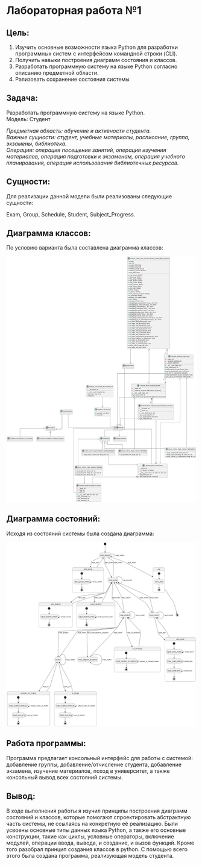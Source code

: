 # Лабораторная работа №1

## Цель: 
1. Изучить основные возможности языка Python для разработки программных систем с интерфейсом командной строки (CLI).
2. Получить навыки построения диаграмм состояния и классов.
3. Разработать программную систему на языке Python согласно описанию предметной области.
4. Рализовать сохранение состояния системы
## Задача:
Разработать программную систему на языке Python.<br>
Модель: Студент

<em>
Предметная область: обучение и активности студента. <br>
Важные сущности: студент, учебные материалы, расписание, группа, экзамены, библиотека.<br>
Операции: операция посещения занятий, операция изучения материалов, операция подготовки к экзаменам, операция учебного планирования, операция использования библиотечных ресурсов.
</em>

## Сущности:
Для реализации данной модели были реализованы следующие сущности:

Exam, Group, Schedule, Student, Subject_Progress.

## Диаграмма классов:
По условию варианта была составлена диаграмма классов:

![class](./PUML_Diagrams/classes.png)

## Диаграмма состояний:
Исходя из состояний системы была создана диаграмма:

![state](./PUML_Diagrams/states.png)

## Работа программы:
Программа предлагает консольный интерфейс для работы с системой: добавление группы, добавление/отчисление студента, добавление экзамена, изучение материалов, поход в университет, а также консольный вывод всех состояний системы.

## Вывод:
В ходе выполнения работы я изучил принципы построения диаграмм состояний и классов, которые помогают спроектировать абстрактную часть системы, не ссылаясь на конкретную её реализацию. Были усвоены основные типы данных языка Python, а также его основные конструкции, такие как циклы, условные операторы, включение модулей, операции ввода, вывода, и создание, и вызов функций. Кроме того разобрал принцип создания классов в python. С помощью всего этого была создана программа, реализующая модель студента.
